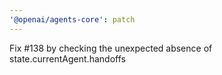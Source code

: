 ```yaml
---
'@openai/agents-core': patch
---
```


Fix #138 by checking the unexpected absence of state.currentAgent.handoffs

